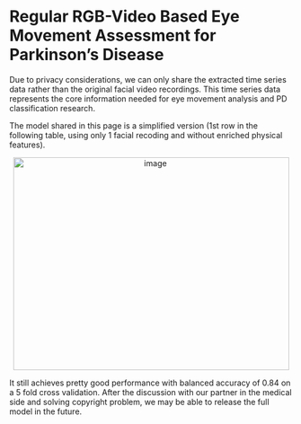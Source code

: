 # Regular RGB-Video Based Eye Movement Assessment for Parkinson’s Disease
Due to privacy considerations, we can only share the extracted time series data rather than the original facial video recordings. This time series data represents the core information needed for eye movement analysis and PD classification research. 

The model shared in this page is a simplified version (1st row in the following table, using only 1 facial recoding and without enriched physical features).

<div style="text-align: center;">
  <img width="491" height="379" alt="image" src="https://github.com/user-attachments/assets/34d67f93-a046-42bb-9794-9b4bee074e69" />
</div>

It still achieves pretty good performance with balanced accuracy of 0.84 on a 5 fold cross validation. After the discussion with our partner in the medical side and solving copyright problem, we may be able to release the full model in the future.
